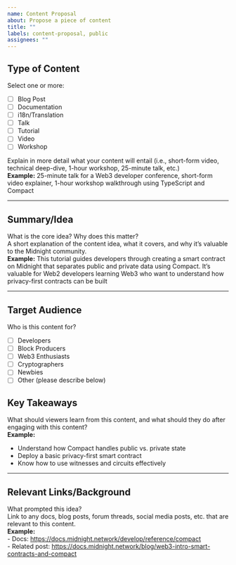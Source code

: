 ```yaml
---
name: Content Proposal 
about: Propose a piece of content
title: ""
labels: content-proposal, public
assignees: ""
---
```


## Type of Content

Select one or more:

- [ ] Blog Post  
- [ ] Documentation  
- [ ] i18n/Translation  
- [ ] Talk  
- [ ] Tutorial   
- [ ] Video  
- [ ] Workshop

Explain in more detail what your content will entail (i.e., short-form video, technical deep-dive, 1-hour workshop, 25-minute talk, etc.)  
**Example:** 25-minute talk for a Web3 developer conference, short-form video explainer, 1-hour workshop walkthrough using TypeScript and Compact  

---

## Summary/Idea

What is the core idea? Why does this matter?   
A short explanation of the content idea, what it covers, and why it’s valuable to the Midnight community.  
**Example:** This tutorial guides developers through creating a smart contract on Midnight that separates public and private data using Compact. It’s valuable for Web2 developers learning Web3 who want to understand how privacy-first contracts can be built 

---

## Target Audience

Who is this content for?  
- [ ] Developers  
- [ ] Block Producers  
- [ ] Web3 Enthusiasts   
- [ ] Cryptographers  
- [ ] Newbies  
- [ ] Other (please describe below)

## Key Takeaways

What should viewers learn from this content, and what should they do after engaging with this content?  
**Example:**   
- Understand how Compact handles public vs. private state    
- Deploy a basic privacy-first smart contract    
- Know how to use witnesses and circuits effectively

---

## Relevant Links/Background

What prompted this idea?   
Link to any docs, blog posts, forum threads, social media posts, etc. that are relevant to this content.  
**Example:**   
\- Docs: https://docs.midnight.network/develop/reference/compact    
\- Related post: https://docs.midnight.network/blog/web3-intro-smart-contracts-and-compact  

